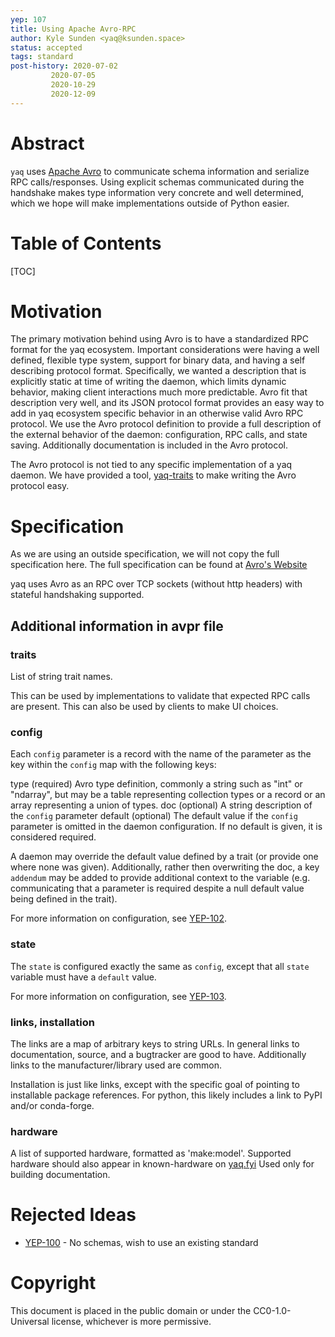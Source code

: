 ```yaml
---
yep: 107
title: Using Apache Avro-RPC
author: Kyle Sunden <yaq@ksunden.space>
status: accepted
tags: standard
post-history: 2020-07-02
         2020-07-05
         2020-10-29
         2020-12-09
---
```


# Abstract

`yaq` uses [Apache Avro](https://avro.apache.org) to communicate schema information and serialize RPC calls/responses.
Using explicit schemas communicated during the handshake makes type information very concrete and well determined, which we hope will make implementations outside of Python easier.

# Table of Contents

[TOC]

# Motivation

The primary motivation behind using Avro is to have a standardized RPC format for the yaq ecosystem.
Important considerations were having a well defined, flexible type system, support for binary data, and having a self describing protocol format.
Specifically, we wanted a description that is explicitly static at time of writing the daemon, which limits dynamic behavior, making client interactions much more predictable.
Avro fit that description very well, and its JSON protocol format provides an easy way to add in yaq ecosystem specific behavior in an otherwise valid Avro RPC protocol.
We use the Avro protocol definition to provide a full description of the external behavior of the daemon: configuration, RPC calls, and state saving.
Additionally documentation is included in the Avro protocol.

The Avro protocol is not tied to any specific implementation of a yaq daemon.
We have provided a tool, [yaq-traits](https://traits.yaq.fyi) to make writing the Avro protocol easy.

# Specification

As we are using an outside specification, we will not copy the full specification here.
The full specification can be found at [Avro's Website](https://avro.apache.org/docs/current/spec.html)

yaq uses Avro as an RPC over TCP sockets (without http headers) with stateful handshaking supported.

## Additional information in avpr file

### traits

List of string trait names.

This can be used by implementations to validate that expected RPC calls are present.
This can also be used by clients to make UI choices.

### config

Each `config` parameter is a record with the name of the parameter as the key within the `config` map with the following keys:

type (required)
    Avro type definition, commonly a string such as "int" or "ndarray", but may be a table representing collection types or a record or an array representing a union of types.
doc (optional)
    A string description of the `config` parameter
default (optional)
    The default value if the `config` parameter is omitted in the daemon configuration. If no default is given, it is considered required.

A daemon may override the default value defined by a trait (or provide one where none was given).
Additionally, rather then overwriting the doc, a key `addendum` may be added to provide additional context to the variable
(e.g. communicating that a parameter is required despite a null default value being defined in the trait).

For more information on configuration, see [YEP-102](../102).


### state

The `state` is configured exactly the same as `config`, except that all `state` variable must have a `default` value.

For more information on configuration, see [YEP-103](../103).


### links, installation

The links are a map of arbitrary keys to string URLs.
In general links to documentation, source, and a bugtracker are good to have.
Additionally links to the manufacturer/library used are common.

Installation is just like links, except with the specific goal of pointing to installable package references.
For python, this likely includes a link to PyPI and/or conda-forge.

### hardware

A list of supported hardware, formatted as 'make:model'.
Supported hardware should also appear in known-hardware on [yaq.fyi](https://gitlab.com/yaq/yaq-fyi/-/blob/main/known-hardware.toml.)
Used only for building documentation.

# Rejected Ideas

- [YEP-100](../100) - No schemas, wish to use an existing standard

# Copyright

This document is placed in the public domain or under the CC0-1.0-Universal license, whichever is more permissive.
